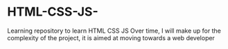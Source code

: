 # HTML-CSS-JS-
Learning repository to learn HTML CSS JS 
Over time, I will make up for the complexity of the project, it is aimed at moving towards a web developer

